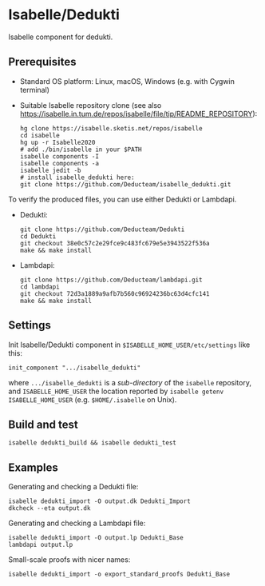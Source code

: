 # Isabelle/Dedukti

Isabelle component for dedukti.


## Prerequisites

  * Standard OS platform: Linux, macOS, Windows (e.g. with Cygwin terminal)

  * Suitable Isabelle repository clone (see also https://isabelle.in.tum.de/repos/isabelle/file/tip/README_REPOSITORY):

        hg clone https://isabelle.sketis.net/repos/isabelle
        cd isabelle
        hg up -r Isabelle2020
        # add ./bin/isabelle in your $PATH
        isabelle components -I
        isabelle components -a
        isabelle jedit -b
        # install isabelle_dedukti here:
        git clone https://github.com/Deducteam/isabelle_dedukti.git
        
To verify the produced files, you can use either Dedukti or Lambdapi.

  * Dedukti:

        git clone https://github.com/Deducteam/Dedukti
        cd Dedukti
        git checkout 38e0c57c2e29fce9c483fc679e5e3943522f536a
        make && make install

  * Lambdapi:

        git clone https://github.com/Deducteam/lambdapi.git
        cd lambdapi
        git checkout 72d3a1889a9afb7b560c96924236bc63d4cfc141
        make && make install


## Settings

Init Isabelle/Dedukti component in `$ISABELLE_HOME_USER/etc/settings` like this:
```
init_component ".../isabelle_dedukti"
```

where `.../isabelle_dedukti` is a *sub-directory* of the `isabelle` repository, and `ISABELLE_HOME_USER` the location reported by `isabelle getenv ISABELLE_HOME_USER` (e.g. `$HOME/.isabelle` on Unix).


## Build and test

```
isabelle dedukti_build && isabelle dedukti_test
```


## Examples

Generating and checking a Dedukti file:

~~~
isabelle dedukti_import -O output.dk Dedukti_Import
dkcheck --eta output.dk
~~~

Generating and checking a Lambdapi file:

```
isabelle dedukti_import -O output.lp Dedukti_Base
lambdapi output.lp
```

Small-scale proofs with nicer names:

```
isabelle dedukti_import -o export_standard_proofs Dedukti_Base
```
